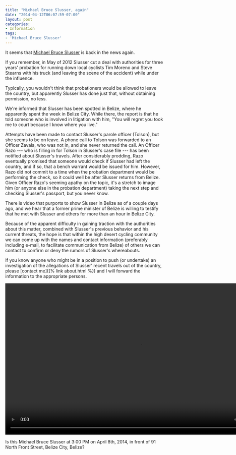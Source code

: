 ```yaml
---
title: "Michael Bruce Slusser, again"
date: "2014-04-12T06:07:59-07:00"
layout: post
categories:
- Information
tags:
- 'Michael Bruce Slusser'
---
```


It seems that [Michael Bruce Slusser](/tag/michael-bruce-slusser/) is back in the news again.

If you remember, in May of 2012 Slusser cut a deal with authorities for three years' probation for running down local cyclists Tim Moreno and Steve Stearns with his truck (and leaving the scene of the accident) while under the influence.

Typically, you wouldn't think that probationers would be allowed to leave the country, but apparently Slusser has done just that, without obtaining permission, no less.

We're informed that Slusser has been spotted in Belize, where he apparently spent the week in Belize City. While there, the report is that he told someone who is involved in litigation with him, "You will regret you took me to court because I know where you live."

Attempts have been made to contact Slusser's parole officer (Tolson), but she seems to be on leave. A phone call to Tolson was forwarded to an Officer Zavala, who was not in, and she never returned the call. An Officer Razo --- who is filling in for Tolson in Slusser's case file --- has been notified about Slusser's travels. After considerably prodding, Razo eventually promised that someone would check if Slusser had left the country, and if so, that a bench warrant would be issued for him. However, Razo did not commit to a time when the probation department would be performing the check, so it could well be after Slusser returns from Belize. Given Officer Razo's seeming apathy on the topic, it's a stretch to image him (or anyone else in the probation department) taking the next step and checking Slusser's passport, but you never know.

There is video that purports to show Slusser in Belize as of a couple days ago, and we hear that a former prime minister of Belize is willing to testify that he met with Slusser and others for more than an hour in Belize City.

Because of the apparent difficulty in gaining traction with the authorities about this matter, combined with Slusser's previous behavior and his current threats, the hope is that within the high desert cycling community we can come up with the names and contact information (preferably including e-mail, to facilitate communication from Belize) of others we can contact to confirm or deny the rumors of Slusser's whereabouts.

If you know anyone who might be in a position to push (or undertake) an investigation of the allegations of Slusser' recent travels out of the country, please [contact me]({% link about.html %}) and I will forward the information to the appropriate persons.

<video controls="controls" height="480" width="854">
<source src="/assets/video/20140400-Slusser-In-Bz.mp4" type="video/mp4">
</source>
</video>

Is this Michael Bruce Slusser at 3:00 PM on April 8th, 2014, in front of 91 North Front Street, Belize City, Belize?
